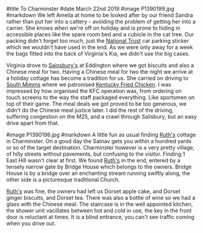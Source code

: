 #title To Charminster
#date March 22nd 2019
#image P1390199.jpg
#markdown
We left Amelia at home to be looked after by our friend Sandra rather than put her into a cattery - avoiding the problem of getting her into a carrier. She knows when we're off on holiday and is prone to hiding in accessible places like the spare room bed and a cubicle in the cat tree. Our packing didn't forget too much, just the [National Trust](https://www.nationaltrust.org.uk/) car parking sticker which we wouldn't have used in the end. As we were only away for a week the bags fitted into the back of Virginia's Kia, we didn't use the big cases.

Virginia drove to [Sainsbury's](https://stores.sainsburys.co.uk/2709/cambridge-eddington-avenue) at Eddington where we got biscuits and also a Chinese meal for two. Having a Chinese meal for two the night we arrive at a holiday cottage has become a tradition for us. She carried on driving to [South Mimms](https://www.welcomebreak.co.uk/locations/south-mimms-m25/) where we patronised [Kentucky Fried Chicken](https://www.welcomebreak.co.uk/brands/kfc/). I was impressed by how organised the KFC operation was, from ordering on touch screens to the way the staff packaged everything. Like sportsmen on top of their game. The meal deals we got proved to be too generous, we didn't do the Chinese meal justice later. I did the rest of the driving, suffering congestion on the M25, and a crawl through Salisbury, but an easy drive apart from that.

#image P1390196.jpg
#markdown
A little fun as usual finding [Ruth's](https://www.dorsetcottages.com/dorchester/wy408-ruths)
cottage in Charminster. On a good day the Satnav gets you within a hundred yards or so of the target destination. Charminster however is a very pretty village, of hilly streets without pavements, but confusing to the visitor. Finding 1 East Hill wasn't clear at first. We found [Ruth's](https://www.dorsetcottages.com/dorchester/wy408-ruths) in the end, entered by a tensely narrow gate by Bridge House which belongs to the owners. Bridge House is by a bridge over an enchanting stream running swiftly along, the other side is a picturesque traditional Church.

[Ruth's](https://www.dorsetcottages.com/dorchester/wy408-ruths) was fine, the owners had left us Dorset apple cake, and Dorset ginger biscuits, and Dorset tea. There was also a bottle of wine so we had a glass with the Chinese meal. The staircase is in the well appointed kitchen, the shower unit vacillates between hot and cold in use, the key in the front door is reluctant at times. It is a blind entrance, you can't see traffic coming when you drive out.
